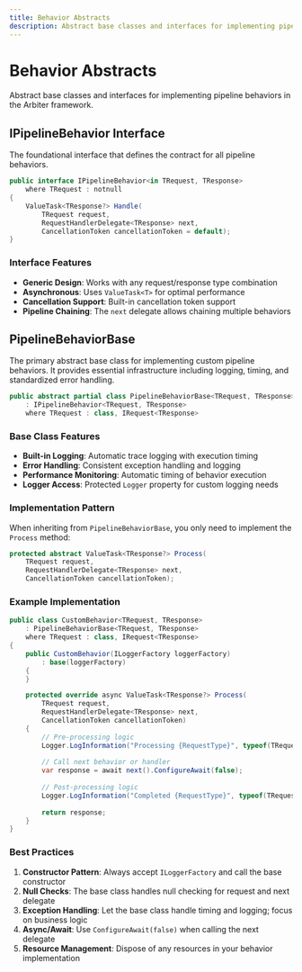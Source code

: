 ```yaml
---
title: Behavior Abstracts
description: Abstract base classes and interfaces for implementing pipeline behaviors in the Arbiter framework
---
```


# Behavior Abstracts

Abstract base classes and interfaces for implementing pipeline behaviors in the Arbiter framework.

## IPipelineBehavior Interface

The foundational interface that defines the contract for all pipeline behaviors.

```csharp
public interface IPipelineBehavior<in TRequest, TResponse>
    where TRequest : notnull
{
    ValueTask<TResponse?> Handle(
        TRequest request,
        RequestHandlerDelegate<TResponse> next,
        CancellationToken cancellationToken = default);
}
```

### Interface Features

- **Generic Design**: Works with any request/response type combination
- **Asynchronous**: Uses `ValueTask<T>` for optimal performance
- **Cancellation Support**: Built-in cancellation token support
- **Pipeline Chaining**: The `next` delegate allows chaining multiple behaviors

## PipelineBehaviorBase

The primary abstract base class for implementing custom pipeline behaviors. It provides essential infrastructure including logging, timing, and standardized error handling.

```csharp
public abstract partial class PipelineBehaviorBase<TRequest, TResponse>
    : IPipelineBehavior<TRequest, TResponse>
    where TRequest : class, IRequest<TResponse>
```

### Base Class Features

- **Built-in Logging**: Automatic trace logging with execution timing
- **Error Handling**: Consistent exception handling and logging
- **Performance Monitoring**: Automatic timing of behavior execution
- **Logger Access**: Protected `Logger` property for custom logging needs

### Implementation Pattern

When inheriting from `PipelineBehaviorBase`, you only need to implement the `Process` method:

```csharp
protected abstract ValueTask<TResponse?> Process(
    TRequest request,
    RequestHandlerDelegate<TResponse> next,
    CancellationToken cancellationToken);
```

### Example Implementation

```csharp
public class CustomBehavior<TRequest, TResponse>
    : PipelineBehaviorBase<TRequest, TResponse>
    where TRequest : class, IRequest<TResponse>
{
    public CustomBehavior(ILoggerFactory loggerFactory) 
        : base(loggerFactory)
    {
    }

    protected override async ValueTask<TResponse?> Process(
        TRequest request,
        RequestHandlerDelegate<TResponse> next,
        CancellationToken cancellationToken)
    {
        // Pre-processing logic
        Logger.LogInformation("Processing {RequestType}", typeof(TRequest).Name);
        
        // Call next behavior or handler
        var response = await next().ConfigureAwait(false);
        
        // Post-processing logic
        Logger.LogInformation("Completed {RequestType}", typeof(TRequest).Name);
        
        return response;
    }
}
```

### Best Practices

1. **Constructor Pattern**: Always accept `ILoggerFactory` and call the base constructor
2. **Null Checks**: The base class handles null checking for request and next delegate
3. **Exception Handling**: Let the base class handle timing and logging; focus on business logic
4. **Async/Await**: Use `ConfigureAwait(false)` when calling the next delegate
5. **Resource Management**: Dispose of any resources in your behavior implementation
